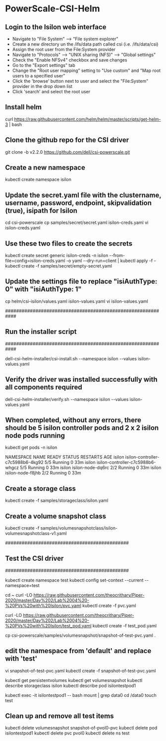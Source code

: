 # PowerScale-CSI-Helm

## Login to the Isilon web interface
- Navigate to "File System" --> "File system explorer"
- Create a new directory un the /ifs/data path called csi (i.e. /ifs/data/csi)
- Assign the root user from the File:System provider
- Navigate to "Protocols" --> "UNIX sharing (NFS)" --> "Global settings"
- Check the "Enable NFSv4" checkbox and save changes
- Go to the "Export settings" tab
- Change the "Root user mapping" setting to "Use custom" and "Map root users to a specified user"
- Click the 'browse' button next to user and select the "File:System" provider in the drop down list
- Click 'search' and select the root user

## Install helm
curl https://raw.githubusercontent.com/helm/helm/master/scripts/get-helm-3 | bash

## Clone the github repo for the CSI driver
git clone -b v2.2.0 https://github.com/dell/csi-powerscale.git

## Create a new namespace
kubectl create namespace isilon

## Update the secret.yaml file with the clustername, username, password, endpoint, skipvalidation (true), isipath for Isilon
cd csi-powerscale
cp samples/secret/secret.yaml isilon-creds.yaml
vi isilon-creds.yaml

## Use these two files to create the secrets
kubectl create secret generic isilon-creds -n isilon --from-file=config=isilon-creds.yaml -o yaml --dry-run=client | kubectl apply -f -
kubectl create -f samples/secret/empty-secret.yaml

## Update the settings file to replace "isiAuthType: 0" with "isiAuthType: 1"
cp helm/csi-isilon/values.yaml isilon-values.yaml
vi isilon-values.yaml

############################################################
## Run the installer script
############################################################

dell-csi-helm-installer/csi-install.sh --namespace isilon --values isilon-values.yaml

## Verify the driver was installed successfully with all components required
dell-csi-helm-installer/verify.sh --namespace isilon --values isilon-values.yaml

## When completed, without any errors, there should be 5 isilon controller pods and 2 x 2 isilon node pods running

kubectl get pods -n isilon

NAMESPACE            NAME                                         READY   STATUS    RESTARTS   AGE
isilon               isilon-controller-c7c5988b6-4kg92            5/5     Running   0          33m
isilon               isilon-controller-c7c5988b6-whgcz            5/5     Running   0          33m
isilon               isilon-node-dq6rc                            2/2     Running   0          33m
isilon               isilon-node-f8jhb                            2/2     Running   0          33m

## Create a storage class
kubectl create -f samples/storageclass/isilon.yaml

## Create a volume snapshot class
kubectl create -f samples/volumesnapshotclass/isilon-volumesnapshotclass-v1.yaml

#############################################
## Test the CSI driver
#############################################

kubectl create namespace test
kubectl config set-context --current --namespace=test

cd ~
curl -LO https://raw.githubusercontent.com/theocrithary/Piper-2020/master/Day%202/Lab%2004%20-%20PVs%20with%20Isilon/pvc.yaml
kubectl create -f pvc.yaml

curl -LO https://raw.githubusercontent.com/theocrithary/Piper-2020/master/Day%202/Lab%2004%20-%20PVs%20with%20Isilon/test_pod.yaml
kubectl create -f test_pod.yaml

cp csi-powerscale/samples/volumesnapshot/snapshot-of-test-pvc.yaml .
## edit the namespace from 'default' and replace with 'test'
vi snapshot-of-test-pvc.yaml
kubectl create -f snapshot-of-test-pvc.yaml

kubectl get persistentvolumes
kubectl get volumesnapshot
kubectl describe storageclass isilon
kubectl describe pod isilontestpod1

kubectl exec -it isilontestpod1 -- bash
mount | grep data0
cd /data0
touch test

## Clean up and remove all test items
kubectl delete volumesnapshot snapshot-of-pvol0-pvc
kubectl delete pod isilontestpod1
kubectl delete pvc pvol0
kubectl delete ns test
